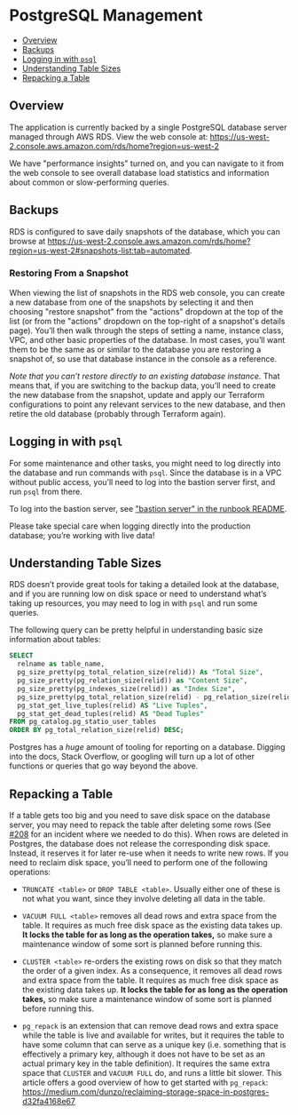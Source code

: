 # PostgreSQL Management

- [Overview](#overview)
- [Backups](#backups)
- [Logging in with `psql`](#logging-in-with-psql)
- [Understanding Table Sizes](#understanding-table-sizes)
- [Repacking a Table](#repacking-a-table)


## Overview

The application is currently backed by a single PostgreSQL database server managed through AWS RDS. View the web console at: https://us-west-2.console.aws.amazon.com/rds/home?region=us-west-2

We have "performance insights" turned on, and you can navigate to it from the web console to see overall database load statistics and information about common or slow-performing queries.


## Backups

RDS is configured to save daily snapshots of the database, which you can browse at https://us-west-2.console.aws.amazon.com/rds/home?region=us-west-2#snapshots-list:tab=automated.


### Restoring From a Snapshot

When viewing the list of snapshots in the RDS web console, you can create a new database from one of the snapshots by selecting it and then choosing "restore snapshot" from the "actions" dropdown at the top of the list (or from the "actions" dropdown on the top-right of a snapshot's details page). You’ll then walk through the steps of setting a name, instance class, VPC, and other basic properties of the database. In most cases, you’ll want them to be the same as or similar to the database you are restoring a snapshot of, so use that database instance in the console as a reference.

*Note that you can’t restore directly to an existing database instance.* That means that, if you are switching to the backup data, you’ll need to create the new database from the snapshot, update and apply our Terraform configurations to point any relevant services to the new database, and then retire the old database (probably through Terraform again).


## Logging in with `psql`

For some maintenance and other tasks, you might need to log directly into the database and run commands with `psql`. Since the database is in a VPC without public access, you’ll need to log into the bastion server first, and run `psql` from there.

To log into the bastion server, see ["bastion server" in the runbook README][bastion-server].

Please take special care when logging directly into the production database; you’re working with live data!


## Understanding Table Sizes

RDS doesn’t provide great tools for taking a detailed look at the database, and if you are running low on disk space or need to understand what’s taking up resources, you may need to log in with `psql` and run some queries.

The following query can be pretty helpful in understanding basic size information about tables:

```sql
SELECT
  relname as table_name,
  pg_size_pretty(pg_total_relation_size(relid)) As "Total Size",
  pg_size_pretty(pg_relation_size(relid)) as "Content Size",
  pg_size_pretty(pg_indexes_size(relid)) as "Index Size",
  pg_size_pretty(pg_total_relation_size(relid) - pg_relation_size(relid)) as "Non-Content Size",
  pg_stat_get_live_tuples(relid) AS "Live Tuples",
  pg_stat_get_dead_tuples(relid) AS "Dead Tuples"
FROM pg_catalog.pg_statio_user_tables
ORDER BY pg_total_relation_size(relid) DESC;
```

Postgres has a *huge* amount of tooling for reporting on a database. Digging into the docs, Stack Overflow, or googling will turn up a lot of other functions or queries that go way beyond the above.


## Repacking a Table

If a table gets too big and you need to save disk space on the database server, you may need to repack the table after deleting some rows (See [#208][issue-208] for an incident where we needed to do this). When rows are deleted in Postgres, the database does not release the corresponding disk space. Instead, it reserves it for later re-use when it needs to write new rows. If you need to reclaim disk space, you’ll need to perform one of the following operations:

- `TRUNCATE <table>` or `DROP TABLE <table>`. Usually either one of these is not what you want, since they involve deleting all data in the table.

- `VACUUM FULL <table>` removes all dead rows and extra space from the table. It requires as much free disk space as the existing data takes up. **It locks the table for as long as the operation takes,** so make sure a maintenance window of some sort is planned before running this.

- `CLUSTER <table>` re-orders the existing rows on disk so that they match the order of a given index. As a consequence, it removes all dead rows and extra space from the table. It requires as much free disk space as the existing data takes up. **It locks the table for as long as the operation takes,** so make sure a maintenance window of some sort is planned before running this.

- `pg_repack` is an extension that can remove dead rows and extra space while the table is live and available for writes, but it requires the table to have some column that can serve as a unique key (i.e. something that is effectively a primary key, although it does not have to be set as an actual primary key in the table definition). It requires the same extra space that `CLUSTER` and `VACUUM FULL` do, and runs a little bit slower. This article offers a good overview of how to get started with `pg_repack`: https://medium.com/dunzo/reclaiming-storage-space-in-postgres-d32fa4168e67


[issue-208]: https://github.com/usdigitalresponse/appointment-availability-infra/issues/208
[bastion-server]: ./README.md#bastion-server
